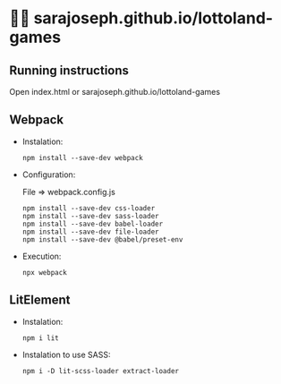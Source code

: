 # :woman_technologist: sarajoseph.github.io/lottoland-games

## Running instructions
Open index.html or sarajoseph.github.io/lottoland-games

## Webpack
- Instalation:

	```npm install --save-dev webpack```

- Configuration:
	
	File => webpack.config.js
	```
	npm install --save-dev css-loader
	npm install --save-dev sass-loader
	npm install --save-dev babel-loader
	npm install --save-dev file-loader
	npm install --save-dev @babel/preset-env
	```

- Execution:

	```npx webpack```


## LitElement
- Instalation:

	```npm i lit```
	
- Instalation to use SASS:

	```npm i -D lit-scss-loader extract-loader```
